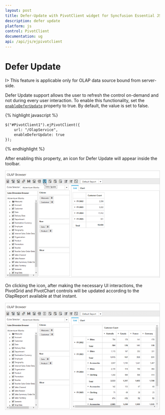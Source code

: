 ```yaml
---
layout: post
title: Defer-Update with PivotClient widget for Syncfusion Essential JS
description: defer update
platform: js
control: PivotClient
documentation: ug
api: /api/js/ejpivotclient
---
```


# Defer Update

I> This feature is applicable only for OLAP data source bound from server-side.

Defer Update support allows the user to refresh the control on-demand and not during every user interaction. To enable this functionality, set the [`enableDeferUpdate`](/api/js/ejpivotclient#members:enabledeferupdate) property to true. By default, the value is set to false.

{% highlight javascript %}

    $("#PivotClient1").ejPivotClient({
        url: "/OlapService",
        enableDeferUpdate: true
    });

{% endhighlight %}

After enabling this property, an icon for Defer Update will appear inside the toolbar.

![Defer update in JavaScript pivot client control](Defer-Update_images/Before-defer-update.png)

On clicking the icon, after making the necessary UI interactions, the PivotGrid and PivotChart controls will be updated according to the OlapReport available at that instant.

![Defer update in JavaScript pivot client control](Defer-Update_images/after-defer-update.png)

